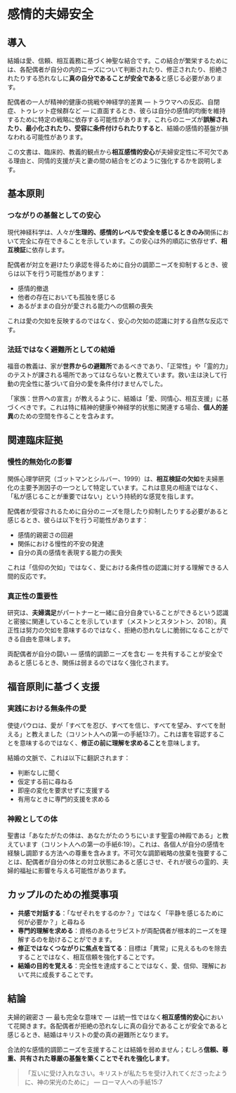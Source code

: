 # 感情的夫婦安全

## 導入

結婚は愛、信頼、相互義務に基づく神聖な結合です。この結合が繁栄するためには、各配偶者が自分の内的ニーズについて判断されたり、修正されたり、拒絶されたりする恐れなしに**真の自分であることが安全である**と感じる必要があります。

配偶者の一人が精神的健康の挑戦や神経学的差異 — トラウマへの反応、自閉症、トゥレット症候群など — に直面するとき、彼らは自分の感情的均衡を維持するために特定の戦略に依存する可能性があります。これらのニーズが**誤解されたり、最小化されたり、受容に条件付けられたりすると**、結婚の感情的基盤が損なわれる可能性があります。

この文書は、臨床的、教義的観点から**相互感情的安心**が夫婦安定性に不可欠である理由と、同情的支援が夫と妻の間の結合をどのように強化するかを説明します。

## 基本原則

### つながりの基盤としての安心

現代神経科学は、人々が**生理的、感情的レベルで安全を感じるときのみ**関係において完全に存在できることを示しています。この安心は外的順応に依存せず、**相互検証**に依存します。

配偶者が対立を避けたり承認を得るために自分の調節ニーズを抑制するとき、彼らは以下を行う可能性があります：
- 感情的撤退
- 他者の存在においても孤独を感じる
- あるがままの自分が愛される能力への信頼の喪失

これは愛の欠如を反映するのではなく、安心の欠如の認識に対する自然な反応です。

### 法廷ではなく避難所としての結婚

福音の教義は、家が**世界からの避難所**であるべきであり、「正常性」や「霊的力」のテストが課される場所であってはならないと教えています。救い主は決して行動の完全性に基づいて自分の愛を条件付けませんでした。

「家族：世界への宣言」が教えるように、結婚は「愛、同情心、相互支援」に基づくべきです。これは特に精神的健康や神経学的状態に関連する場合、**個人的差異**のための空間を作ることを含みます。

## 関連臨床証拠

### 慢性的無効化の影響

関係心理学研究（ゴットマンとシルバー、1999）は、**相互検証の欠如**を夫婦悪化の主要予測因子の一つとして特定しています。これは意見の相違ではなく、「私が感じることが重要ではない」という持続的な感覚を指します。

配偶者が受容されるために自分のニーズを隠したり抑制したりする必要があると感じるとき、彼らは以下を行う可能性があります：
- 感情的親密さの回避
- 関係における慢性的不安の発達
- 自分の真の感情を表現する能力の喪失

これは「信仰の欠如」ではなく、愛における条件性の認識に対する理解できる人間的反応です。

### 真正性の重要性

研究は、**夫婦満足**がパートナーと一緒に自分自身でいることができるという認識と密接に関連していることを示しています（メストンとスタントン、2018）。真正性は努力の欠如を意味するのではなく、拒絶の恐れなしに脆弱になることができる自由を意味します。

両配偶者が自分の闘い — 感情的調節ニーズを含む — を共有することが安全であると感じるとき、関係は弱まるのではなく強化されます。

## 福音原則に基づく支援

### 実践における無条件の愛

使徒パウロは、愛が「すべてを忍び、すべてを信じ、すべてを望み、すべてを耐える」と教えました（コリント人への第一の手紙13:7）。これは害を容認することを意味するのではなく、**修正の前に理解を求めること**を意味します。

結婚の文脈で、これは以下に翻訳されます：
- 判断なしに聞く
- 仮定する前に尋ねる
- 即座の変化を要求せずに支援する
- 有用なときに専門的支援を求める

### 神殿としての体

聖書は「あなたがたの体は、あなたがたのうちにいます聖霊の神殿である」と教えています（コリント人への第一の手紙6:19）。これは、各個人が自分の感情を経験し調節する方法への尊重を含みます。不可欠な調節戦略の放棄を強要することは、配偶者が自分の体との対立状態にあると感じさせ、それが彼らの霊的、夫婦的福祉に影響を与える可能性があります。

## カップルのための推奨事項

- **共感で対話する**：「なぜそれをするのか？」ではなく「平静を感じるために何が必要か？」と尋ねる
- **専門的理解を求める**：資格のあるセラピストが両配偶者が根本的ニーズを理解するのを助けることができます。
- **修正ではなくつながりに焦点を当てる**：目標は「異常」に見えるものを除去することではなく、相互信頼を強化することです。
- **結婚の目的を覚える**：完全性を達成することではなく、愛、信仰、理解において共に成長することです。

## 結論

夫婦的親密さ — 最も完全な意味で — は統一性ではなく**相互感情的安心**において花開きます。各配偶者が拒絶の恐れなしに真の自分であることが安全であると感じるとき、結婚はキリストの愛の真の避難所となります。

合法的な感情的調節ニーズを支援することは結婚を弱めません；むしろ**信頼、尊重、共有された尊厳の基盤を築くことでそれを強化します**。

> 「互いに受け入れなさい。キリストが私たちを受け入れてくださったように、神の栄光のために」
> — ローマ人への手紙15:7
